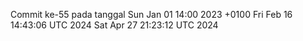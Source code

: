 Commit ke-55 pada tanggal Sun Jan 01 14:00 2023 +0100
Fri Feb 16 14:43:06 UTC 2024
Sat Apr 27 21:23:12 UTC 2024
